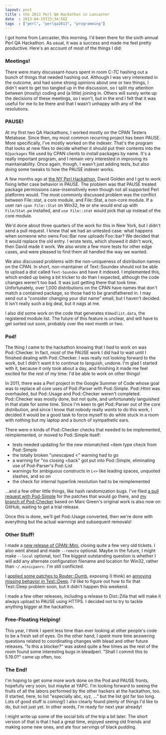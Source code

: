 ```yaml
---
layout: post
title : the 2013 Perl QA Hackathon in Lancaster
date  : 2013-04-15T23:34:56Z
tags  : ["perl", "perlqa2013", "programming"]
---
```

I got home from Lancaster, this morning.  I'd been there for the sixth annual
Perl QA Hackathon.  As usual, it was a success and made me feel pretty
productive.  Here's an account of most of the things I did:

### Meetings!

There were many discussant-hours spent in room C-7C hashing out a bunch of
things that needed hashing out.  Although I was very interested in the outcome,
and had some strong opinions about one or two things, I didn't want to get too
tangled up in the discussion, so I split my attention between (mostly) coding
and (a little) joining in.  Others will surely write up the decisions of these
meetings, so I won't, but in the end I felt that it was useful for me to be
there and that I wasn't unhappy with any of the resolutions.

### PAUSE!

At my first two QA Hackathons, I worked mostly on the CPAN Testers Metabase.
Since then, my most common recurring project has been PAUSE.  More
specifically, I've mostly worked on the indexer.  That's the program that looks
at new files to decide whether it should put their contents into the
`02packages` file used by CPAN clients to install packages by name.  It's a
really important program, and I remain very interested in improving its
maintainability.  Once again, though, I wasn't just adding tests, but also
doing some tweaks to how the PAUSE indexer works.

A few months ago at [the NY Perl
Hackathon](http://www.meetup.com/The-New-York-Perl-Meetup-Group/events/100656292/),
David Golden and I got to work fixing letter case behavior in PAUSE.  The
problem was that PAUSE treated package permissions case-insensitively even
though not all supported Perl platforms would.  The most commonly discussed
problem was the conflict between File::stat, a core module, and File::Stat,
a non-core module.  If a user ran `cpan File::Stat` on Win32, he or she would
end up with `File/Stat.pm` installed, and `use File::stat` would pick that up
instead of the core module.

We'd done about three quarters of the work for this in New York, but I didn't
send a pull request.  I knew that we had an untested case: what happens when
someone who owns Foo::Bar now uploads Foo::bar?  We decided that it would
replace the old entry.  I wrote tests, which showed it didn't work, then David
made it work.  We also wrote a few more tests for other edge cases, and were
pleased to find them all handled the way we wanted.

We also discussed problems with the non-uniqueness of distribution names on
the CPAN.  In short, non-maintainer of Text::Soundex should not be able to
upload a dist called `Text-Soundex` and have it indexed.  I implemented this,
which ended up being a bit tricker to do than I expected, although the code
changes weren't too bad.  It was just getting there that took time.
Unfortunately, over 1,000 distributions on the CPAN have names that don't match
a contained package, so those had to be grandfathered in.  I may send out a
"consider changing your dist name" email, but I haven't decided.  It isn't
really such a big deal, but it nags at me.

I also did some work on the code that generates `03modlist.data`, the
registered module list.  The future of this feature is unclear, and will have
to get sorted out soon, probably over the next month or two.

### Pod!

The thing I came to the hackathon knowing that I *had* to work on was
Pod::Checker.  In fact, *most* of the PAUSE work I did had to wait until I
finished dealing with Pod::Checker.  I was really not looking forward to the
work, but I didn't want it to continue to languish, undone.  I'm glad I started
with it, because it only took about a day, and finishing it made me feel
excited for the rest of my time: I'd be able to work on other things!

In 2011, there was a Perl project in the Google Summer of Code whose goal was
to replace all core uses of Pod::Parser with Pod::Simple.  Pod::Html was
overhauled, but Pod::Usage and Pod::Checker weren't completed.  Pod::Checker
was mostly done, but not quite, and unfortunately languished in that state for
some time.  Since I'm keen to get Pod::Parser out of the core distribution, and
since I know that nobody really *wants* to do this work, I decided it would be
a good task to force myself to do while stuck in a room with nothing but my
laptop and a bunch of sympathetic ears.

There were n kinds of Pod::Checker checks that needed to be implemented,
reimplemented, or moved to Pod::Simple itself:

* tests needed updating for the new mismatched =item type check from Pod::Simple
* the totally broken "unescaped <" warning had to go
* a warning for "no closing =back" got put into Pod::Simple, eliminating use of Pod-Parser's Pod::List
* warnings for ambiguous constructs in `L<>` like leading spaces, unquoted slashes, and so on
* the check for internal hyperlink resolution had to be reimplemented

...and a few other little things, like hash randomization bugs.  I've filed [a
pull request with Pod-Simple](https://github.com/theory/pod-simple/pull/48) for
the patches that would go there, and [my branch of
Pod-Checker](https://github.com/rjbs/Pod-Checker/tree/pod-simple-checker) based
on Marc Green's original work is also now on GitHub, waiting to get a trial
release.

Once this is done, we'll get Pod::Usage converted, then we're done with
everything but the actual warnings and subsequent removals!

### Other Stuff!

I made a [new release of
CPAN::Mini](https://metacpan.org/source/RJBS/CPAN-Mini-1.111013/Changes),
closing quite a few very old tickets.  I also went ahead and made `--remote`
optional.  Maybe in the future, I might make `--local` optional, too!  The
biggest outstanding question is whether I will add any alternate configuration
filename and location for Win32, rather than `~/.minicpanrc`.  I'm still
conflicted.

I [applied some patches to
Router::Dumb](https://metacpan.org/diff/release/RJBS/Router-Dumb-0.003/RJBS/Router-Dumb-0.004),
exposing (I think) an [annoying missing behavior in
Test::Deep](https://github.com/rjbs/Router-Dumb/commit/99139e2fa461c5b677598afc60e4856d05f4a641).
I'd like to figure out how to fix that Test::Deep problem soon, but it didn't
happen this weekend.

I made a few other releases, including a release to Dist::Zilla that will make
it always upload to PAUSE using HTTPS.  I decided not to try to tackle anything
bigger at the hackathon.

### Free-Floating Helping!

This year, I think I spent less time than ever looking at other people's code
to be a fresh set of eyes.  On the other hand, I spent more time answering
questions related to coordinating changes with blead and other future releases.
"Is this a blocker?" was asked quite a few times as the rest of the room found
some interesting bugs in bleadperl.  "Shall I commit this to 5.19.0?" came up
often, too.

### The End!

I'm hoping to get some more work done on the Pod and PAUSE fronts, hopefully
very soon, but maybe at YAPC.  I'm looking forward to seeing the fruits of all
the labors performed by the other hackers at the hackathon, too.  (I started,
here, to list "especially abc, xyz, …" but the list got far too long.  Lots of
good stuff is coming!)  I also clearly found plenty of things I'd like to do,
but not just yet.  In other words, I'm ready for next year already!

I might write up some of the social bits of the trip a bit later.  The short
version of that is that I had a great time, enjoyed seeing old friends and
making some new ones, and ate four servings of black pudding.

